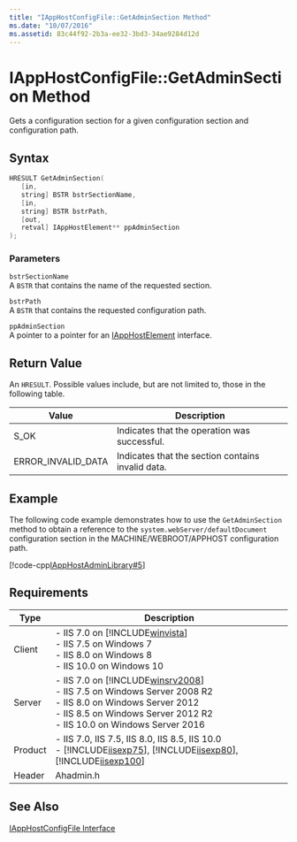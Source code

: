 ```yaml
---
title: "IAppHostConfigFile::GetAdminSection Method"
ms.date: "10/07/2016"
ms.assetid: 83c44f92-2b3a-ee32-3bd3-34ae9284d12d
---
```

# IAppHostConfigFile::GetAdminSection Method
Gets a configuration section for a given configuration section and configuration path.  
  
## Syntax  
  
```cpp  
HRESULT GetAdminSection(  
   [in,  
   string] BSTR bstrSectionName,  
   [in,  
   string] BSTR bstrPath,  
   [out,  
   retval] IAppHostElement** ppAdminSection  
);  
```  
  
### Parameters  
 `bstrSectionName`  
 A `BSTR` that contains the name of the requested section.  
  
 `bstrPath`  
 A `BSTR` that contains the requested configuration path.  
  
 `ppAdminSection`  
 A pointer to a pointer for an [IAppHostElement](../../web-development-reference/native-code-api-reference/iapphostelement-interface.md) interface.  
  
## Return Value  
 An `HRESULT`. Possible values include, but are not limited to, those in the following table.  
  
|Value|Description|  
|-----------|-----------------|  
|S_OK|Indicates that the operation was successful.|  
|ERROR_INVALID_DATA|Indicates that the section contains invalid data.|  
  
## Example  
 The following code example demonstrates how to use the `GetAdminSection` method to obtain a reference to the `system.webServer/defaultDocument` configuration section in the MACHINE/WEBROOT/APPHOST configuration path.  
  
 [!code-cpp[IAppHostAdminLibrary#5](../../../samples/snippets/cpp/VS_Snippets_IIS/IIS7/IAppHostAdminLibrary/cpp/IAppHostPropertyGetValue.cpp#5)]  
  
## Requirements  
  
|Type|Description|  
|----------|-----------------|  
|Client|-   IIS 7.0 on [!INCLUDE[winvista](../../wmi-provider/includes/winvista-md.md)]<br />-   IIS 7.5 on Windows 7<br />-   IIS 8.0 on Windows 8<br />-   IIS 10.0 on Windows 10|  
|Server|-   IIS 7.0 on [!INCLUDE[winsrv2008](../../wmi-provider/includes/winsrv2008-md.md)]<br />-   IIS 7.5 on Windows Server 2008 R2<br />-   IIS 8.0 on Windows Server 2012<br />-   IIS 8.5 on Windows Server 2012 R2<br />-   IIS 10.0 on Windows Server 2016|  
|Product|-   IIS 7.0, IIS 7.5, IIS 8.0, IIS 8.5, IIS 10.0<br />-   [!INCLUDE[iisexp75](../../web-development-reference/native-code-api-reference/includes/iisexp75-md.md)], [!INCLUDE[iisexp80](../../web-development-reference/native-code-api-reference/includes/iisexp80-md.md)], [!INCLUDE[iisexp100](../../web-development-reference/native-code-api-reference/includes/iisexp100-md.md)]|  
|Header|Ahadmin.h|  
  
## See Also  
 [IAppHostConfigFile Interface](../../web-development-reference/native-code-api-reference/iapphostconfigfile-interface.md)
